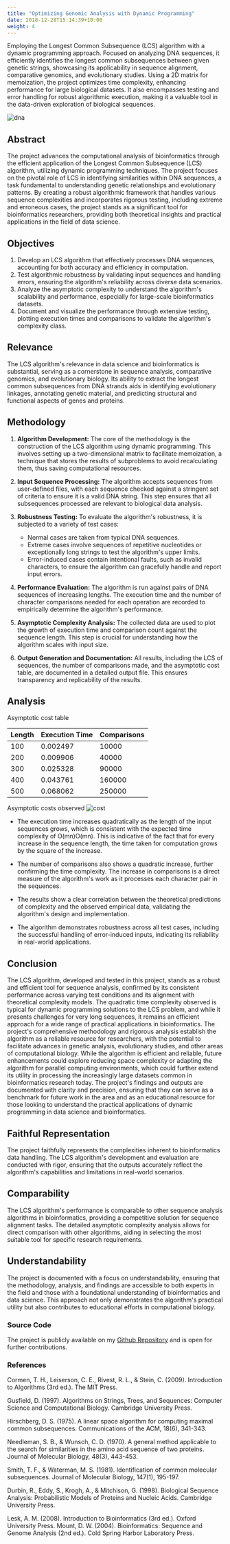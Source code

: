 ```yaml
---
title: "Optimizing Genomic Analysis with Dynamic Programming"
date: 2018-12-28T15:14:39+10:00
weight: 4
---
```


Employing the Longest Common Subsequence (LCS) algorithm with a dynamic programming approach. Focused on analyzing DNA sequences, it efficiently identifies the longest common subsequences between given genetic strings, showcasing its applicability in sequence alignment, comparative genomics, and evolutionary studies. Using a 2D matrix for memoization, the project optimizes time complexity, enhancing performance for large biological datasets. It also encompasses testing and error handling for robust algorithmic execution, making it a valuable tool in the data-driven exploration of biological sequences.

![dna](https://i.ibb.co/0cmBKNL/table2-1.jpg)

## Abstract

The project advances the computational analysis of bioinformatics through the efficient application of the Longest Common Subsequence (LCS) algorithm, utilizing dynamic programming techniques. The project focuses on the pivotal role of LCS in identifying similarities within DNA sequences, a task fundamental to understanding genetic relationships and evolutionary patterns. By creating a robust algorithmic framework that handles various sequence complexities and incorporates rigorous testing, including extreme and erroneous cases, the project stands as a significant tool for bioinformatics researchers, providing both theoretical insights and practical applications in the field of data science.

## Objectives

1. Develop an LCS algorithm that effectively processes DNA sequences, accounting for both accuracy and efficiency in computation.
2. Test algorithmic robustness by validating input sequences and handling errors, ensuring the algorithm's reliability across diverse data scenarios.
3. Analyze the asymptotic complexity to understand the algorithm's scalability and performance, especially for large-scale bioinformatics datasets.
4. Document and visualize the performance through extensive testing, plotting execution times and comparisons to validate the algorithm's complexity class.

## Relevance

The LCS algorithm's relevance in data science and bioinformatics is substantial, serving as a cornerstone in sequence analysis, comparative genomics, and evolutionary biology. Its ability to extract the longest common subsequences from DNA strands aids in identifying evolutionary linkages, annotating genetic material, and predicting structural and functional aspects of genes and proteins.

## Methodology

1. **Algorithm Development:** The core of the methodology is the construction of the LCS algorithm using dynamic programming. This involves setting up a two-dimensional matrix to facilitate memoization, a technique that stores the results of subproblems to avoid recalculating them, thus saving computational resources.

2. **Input Sequence Processing:** The algorithm accepts sequences from user-defined files, with each sequence checked against a stringent set of criteria to ensure it is a valid DNA string. This step ensures that all subsequences processed are relevant to biological data analysis.

3. **Robustness Testing:** To evaluate the algorithm's robustness, it is subjected to a variety of test cases:
      
    - Normal cases are taken from typical DNA sequences.
    - Extreme cases involve sequences of repetitive nucleotides or exceptionally long strings to test the algorithm's upper limits.
    - Error-induced cases contain intentional faults, such as invalid characters, to ensure the algorithm can gracefully handle and report input errors.

4. **Performance Evaluation:** The algorithm is run against pairs of DNA sequences of increasing lengths. The execution time and the number of character comparisons needed for each operation are recorded to empirically determine the algorithm's performance.

5. **Asymptotic Complexity Analysis:** The collected data are used to plot the growth of execution time and comparison count against the sequence length. This step is crucial for understanding how the algorithm scales with input size.

6. **Output Generation and Documentation:** All results, including the LCS of sequences, the number of comparisons made, and the asymptotic cost table, are documented in a detailed output file. This ensures transparency and replicability of the results.

## Analysis


Asymptotic cost table

| Length | Execution Time | Comparisons |
|--------|----------------|-------------|
| 100    | 0.002497       | 10000       |
| 200    | 0.009906       | 40000       |
| 300    | 0.025328       | 90000       |
| 400    | 0.043761       | 160000      |
| 500    | 0.068062       | 250000      |


Asymptotic costs observed
![cost](https://i.ibb.co/qRV4hZ6/Screenshot-from-2024-01-20-23-48-23.png)


- The execution time increases quadratically as the length of the input sequences grows, which is consistent with the expected time complexity of O(mn)O(mn). This is indicative of the fact that for every increase in the sequence length, the time taken for computation grows by the square of the increase.

- The number of comparisons also shows a quadratic increase, further confirming the time complexity. The increase in comparisons is a direct measure of the algorithm's work as it processes each character pair in the sequences.

- The results show a clear correlation between the theoretical predictions of complexity and the observed empirical data, validating the algorithm's design and implementation.

- The algorithm demonstrates robustness across all test cases, including the successful handling of error-induced inputs, indicating its reliability in real-world applications.

## Conclusion

The LCS algorithm, developed and tested in this project, stands as a robust and efficient tool for sequence analysis, confirmed by its consistent performance across varying test conditions and its alignment with theoretical complexity models. The quadratic time complexity observed is typical for dynamic programming solutions to the LCS problem, and while it presents challenges for very long sequences, it remains an efficient approach for a wide range of practical applications in bioinformatics. The project's comprehensive methodology and rigorous analysis establish the algorithm as a reliable resource for researchers, with the potential to facilitate advances in genetic analysis, evolutionary studies, and other areas of computational biology. While the algorithm is efficient and reliable, future enhancements could explore reducing space complexity or adapting the algorithm for parallel computing environments, which could further extend its utility in processing the increasingly large datasets common in bioinformatics research today. The project's findings and outputs are documented with clarity and precision, ensuring that they can serve as a benchmark for future work in the area and as an educational resource for those looking to understand the practical applications of dynamic programming in data science and bioinformatics.

## Faithful Representation

The project faithfully represents the complexities inherent to bioinformatics data handling. The LCS algorithm's development and evaluation are conducted with rigor, ensuring that the outputs accurately reflect the algorithm's capabilities and limitations in real-world scenarios.

## Comparability

The LCS algorithm's performance is comparable to other sequence analysis algorithms in bioinformatics, providing a competitive solution for sequence alignment tasks. The detailed asymptotic complexity analysis allows for direct comparison with other algorithms, aiding in selecting the most suitable tool for specific research requirements.

## Understandability

The project is documented with a focus on understandability, ensuring that the methodology, analysis, and findings are accessible to both experts in the field and those with a foundational understanding of bioinformatics and data science. This approach not only demonstrates the algorithm's practical utility but also contributes to educational efforts in computational biology.

### Source Code

The project is publicly available on my [Github Repository](https://github.com/malsuwailm/lcs-genetic-analysis) and is open for further contributions.

### References

Cormen, T. H., Leiserson, C. E., Rivest, R. L., & Stein, C. (2009). Introduction to Algorithms (3rd ed.).
The MIT Press.

Gusfield, D. (1997). Algorithms on Strings, Trees, and Sequences: Computer Science and Computational
Biology. Cambridge University Press.

Hirschberg, D. S. (1975). A linear space algorithm for computing maximal common subsequences.
Communications of the ACM, 18(6), 341-343.

Needleman, S. B., & Wunsch, C. D. (1970). A general method applicable to the search for similarities in
the amino acid sequence of two proteins. Journal of Molecular Biology, 48(3), 443-453.

Smith, T. F., & Waterman, M. S. (1981). Identification of common molecular subsequences. Journal of
Molecular Biology, 147(1), 195-197.

Durbin, R., Eddy, S., Krogh, A., & Mitchison, G. (1998). Biological Sequence Analysis: Probabilistic
Models of Proteins and Nucleic Acids. Cambridge University Press.

Lesk, A. M. (2008). Introduction to Bioinformatics (3rd ed.). Oxford University Press.
Mount, D. W. (2004). Bioinformatics: Sequence and Genome Analysis (2nd ed.). Cold Spring Harbor
Laboratory Press.